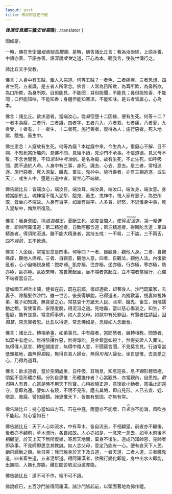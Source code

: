 ```yaml
---
layout: post
title: 佛說阿含正行經
---
```


**<dfn data-toggle="tooltip" title="东汉（公元25年—220年），史称后汉。">後漢</dfn><dfn data-toggle="tooltip" title="位於波斯地方之古王国。">安息國</dfn>三藏<dfn data-toggle="tooltip" title="东汉僧人。名安清，字世高，安息国王正后之太子。">安世高</dfn>譯**{: .translator }

聞如是。

一時，佛在舍衛國*祇樹給孤獨園*。是時，佛告諸比丘言：我為汝說經，上語亦善、中語亦善、下語亦善。語深說*度世*之道，正心為本。聽我言，使後世傳行之。

諸比丘叉手受教。

佛言：人身中有五賊，牽人入惡道。何等五賊？一者色、二者痛痒、三者思想、四者生死、五者識，是五者人所常念。佛言：人常為目所欺，為耳所欺，為鼻所欺，為口所欺，為身所欺。目但能見，不能聞；耳但能聞，不能見；鼻但能知香，不能聞；口但能知味，不能知香；身體但能知寒溫，不能知味。是五者皆屬心，心為本。

佛言：諸比丘。欲求道者，當端汝心。從<dfn data-toggle="tooltip" title="无明。">癡</dfn>但墮十二因緣，便有生死。何等十二？一者本為癡，二者行，三者識，四者字，五者六入，六者栽，七者痛，八者愛，九者受，十者有，十一者生，十二者死。施行善者，復得為人；施行惡者，死入地獄、餓鬼、畜生中。

佛坐思念：人癡故有生死。何等為癡？本從癡中來，今生為人。復癡心不解、目不開，不知死當所趣向，見佛不問，見經不讀，見沙門不承事。不信道德，見父母不敬，不念世間苦，不知<dfn data-toggle="tooltip" title="地狱。">泥犁</dfn>中<dfn data-toggle="tooltip" title="犹拷问。">考治</dfn>劇。是名為癡，故有生死，不止生死。如呼吸間，脆不過於人命。人身中有三事，身死，識去、心去、意去。是三者，常相追逐。施行惡者，死入泥犁、餓鬼、畜生、鬼神中。施行善者，亦有三相追逐，或生天上、或生人中。墮是五道中者，皆坐心不端故。

佛告諸比丘：皆端汝心，端汝目，端汝耳，端汝鼻，端汝口，端汝身，端汝意。身體當斷於土，魂神當不復入泥犁、餓鬼、畜生、鬼神中。視人家有惡子，為吏所取，皆坐心不端故。人身有百字，如車有百字。人多貪、好怒，不思惟身中事，死入泥犁中，悔無所復及。

佛言：我身棄國，捐*遮迦越王*，憂斷生死，欲度世間人，使得<dfn data-toggle="tooltip" title="涅槃。"><ruby>泥<rt>niè</rt>洹<rt>huán</rt></ruby></dfn>道。第一精進者，即得阿羅漢道；第二精進者，自致阿那含道；第三精進者，得斯陀含道；第四精進者，得須陀洹道。雖不能大精進者，當持五戒：一不殺，二不盜，三不兩舌，四不<dfn data-toggle="tooltip" title="纵欲放荡。">婬<ruby>妷<rt>yì</rt></ruby></dfn>，五不飲酒。

佛言：人坐起，常當思念是四事。何等四？一者、自觀身，觀他人身。二者、自觀痛痒，觀他人痛痒。三者、自觀意，觀他人意。四者、自觀法，觀他人法。內復欲亂者，心<dfn data-toggle="tooltip" title="细致。">小</dfn>自端視身體：飽亦<dfn data-toggle="tooltip" title="①顶点。引申为达到顶点、最高限度。②中；中正的准则。③至，到达。④尽头。⑤穷尽，竭尽。⑥深探，穷究。⑦远。⑧边际，边界。⑨出，升。⑩困窘，疲困。">極</dfn>，飢亦極，住亦極，坐亦極，行亦極，寒亦極，熱亦極，臥亦極。臥欲來時，當自<ruby title="惊">驚<rt>jīng</rt></ruby>起坐，坐不端者當起立，立不端者當經行，心儻不端者當自正。

譬如國王<dfn data-toggle="tooltip" title="带领。">將</dfn>兵出<span title="斗">鬪</span>，健者在前，既在前鄙，復却適欲，却著後人。沙門既<span title="弃">棄</span>家，去妻子、除<span title="须发">鬚髮</span>作沙門，雖一世苦，後長得解脫。已得道者，內獨歡喜，視妻如視姊弟，視子如知識，無貪愛之心。常慈哀十方諸天人民、<dfn data-toggle="tooltip" title="地狱。">泥犁</dfn>、餓鬼、畜生，蜎飛蠕動之類，皆使富貴、安隱度脫，得泥洹之道。見地<span title="虫">蟲</span>，當以慈心傷哀之。知生，不復癡，能有是意。常念師事佛，如人念父母。如獄中有死罪囚，有賢者往請囚，囚<dfn data-toggle="tooltip" title="机敏聪慧。"><ruby>黠<rt>xiá</rt></ruby>慧</dfn>，常念賢者恩。比丘以得道，常念佛如是，念經如人念飯食。

佛言：諸比丘。轉相承事，如弟事兄。中有癡者，當問慧者，展轉相教。問慧者，如冥中有燈火。無得陰<ruby>搆<rt>gòu</rt></ruby>作惡，無得諍訟，見金銀當如視土，無得妄證人入罪法，無得傳人惡言、轉相鬪語言，無得中傷人意，不聞莫言聞，不見莫言見。行道常當低頭視地，蟲無得<dfn data-toggle="tooltip" title="踩。"><ruby>蹈<rt>dǎo</rt></ruby></dfn>殺，無得自貪人婦女，無得<dfn data-toggle="tooltip" title="端详，细看。">形相</dfn>人婦女。坐自思惟，去貪愛之心，乃得為道耳。

佛言：欲求道者，當於空閑處坐，自呼吸，其喘息，知息短長，息<dfn data-toggle="tooltip" title="不回报，不答复。">不報</dfn>形體皆極，閉氣不息形體亦極。分別自思惟：形體誰作者？心當觀外，亦當觀內，自思惟。<dfn data-toggle="tooltip" title="高兴愉快的样子">歡然</dfn>與人有異，心當是時不用天下珍寶。心稍欲隨正道，意復欲小動者，當攝止即還守，意即為還。譬如人有鏡，不明不見形，磨去其垢，即自見形。人已去貪、婬、瞋恚、愚癡，譬如磨鏡。諦思惟天下，皆無有堅固，亦無有常。

佛告諸比丘：持心當如四方石。石在中庭，雨墮亦不能壞，日<dfn data-toggle="tooltip" title="曝晒，烤。"><ruby>炙<rt>zhì</rt></ruby></dfn>亦不能消，風吹亦不能起。持心當如石！

佛告諸比丘：天下人心如流水，中有草木，各自流去，不相顧望。前者亦不顧後，後者亦不顧前，草木流行，各自如故。人心亦如是，一念來一念去，如草木前後不相顧望。於天上天下無所復樂，寄居天地間，棄身不復生。道成乃知師恩，見師者即承事，不見師即思念其教誡。如人念父母，意定乃能有一心。便有哀天下人民、蜎飛蠕動之類。坐自笑：我已脫身於天下及五道，一者天道，二者人道，三者餓鬼道，四者畜生道，五者泥犁道。得阿羅漢者，欲飛行變化即能，身中出水火即能，出無間、入無孔亦能，離世間苦取泥洹道亦能。

佛告諸比丘：道不可不作，經不可不讀。

佛說經已，五百沙門皆得阿羅漢。諸沙門皆起前，以頭面著地為佛作禮。


